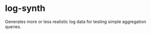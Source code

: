 log-synth
=========

Generates more or less realistic log data for testing simple aggregation queries.
